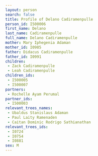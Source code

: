 ```yaml
---
layout: person
search: false
title: Profile of Delano Cadiramenpulle
person_id: I500006
first_name: Delano
last_name: Cadiramenpulle
full_name: Delano Cadiramenpulle
mother: Mary Iphegenia Adaman
mother_id: I0985
father: Didacus Cadiramenpulle
father_id: I0991
children:
 - Zack Cadiramenpulle
 - Leah Cadiramenpulle
children_ids:
 - I500005
 - I500007
partners:
 - Rochelle Ayam Perumal
partner_ids:
 - I500003
relevant_trees_names:
 - Ubaldus Stanislaus Adaman
 - Paul Laity Ramenaden
 - Caitan Dominic Rodrigo Sathianathan
relevant_trees_ids:
 - I0724
 - I0754
 - I0881
sex: M
---
```


